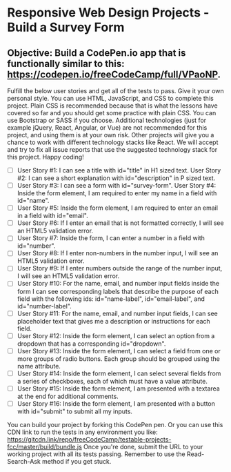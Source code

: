 # Responsive Web Design Projects - Build a Survey Form
## Objective: Build a CodePen.io app that is functionally similar to this: https://codepen.io/freeCodeCamp/full/VPaoNP.
 Fulfill the below user stories and get all of the tests to pass. Give it your own personal style.
You can use HTML, JavaScript, and CSS to complete this project. Plain CSS is recommended because that is what the lessons have covered so far and you should get some practice with plain CSS. You can use Bootstrap or SASS if you choose. Additional technologies (just for example jQuery, React, Angular, or Vue) are not recommended for this project, and using them is at your own risk. Other projects will give you a chance to work with different technology stacks like React. We will accept and try to fix all issue reports that use the suggested technology stack for this project. Happy coding!

- [ ] User Story #1: I can see a title with id="title" in H1 sized text.
User Story #2: I can see a short explanation with id="description" in P sized text.
- [ ] User Story #3: I can see a form with id="survey-form".
User Story #4: Inside the form element, I am required to enter my name in a field with id="name".
- [ ] User Story #5: Inside the form element, I am required to enter an email in a field with id="email".
- [ ] User Story #6: If I enter an email that is not formatted correctly, I will see an HTML5 validation error.
- [ ] User Story #7: Inside the form, I can enter a number in a field with id="number".
- [ ] User Story #8: If I enter non-numbers in the number input, I will see an HTML5 validation error.
- [ ] User Story #9: If I enter numbers outside the range of the number input, I will see an HTML5 validation error.
- [ ] User Story #10: For the name, email, and number input fields inside the form I can see corresponding labels that describe the purpose of each field with the following ids: id="name-label", id="email-label", and id="number-label".
- [ ] User Story #11: For the name, email, and number input fields, I can see placeholder text that gives me a description or instructions for each field.
- [ ] User Story #12: Inside the form element, I can select an option from a dropdown that has a corresponding id="dropdown".
- [ ] User Story #13: Inside the form element, I can select a field from one or more groups of radio buttons. Each group should be grouped using the name attribute.
- [ ] User Story #14: Inside the form element, I can select several fields from a series of checkboxes, each of which must have a value attribute.
- [ ] User Story #15: Inside the form element, I am presented with a textarea at the end for additional comments.
- [ ] User Story #16: Inside the form element, I am presented with a button with id="submit" to submit all my inputs.

You can build your project by forking this CodePen pen. Or you can use this CDN link to run the tests in any environment you like: https://gitcdn.link/repo/freeCodeCamp/testable-projects-fcc/master/build/bundle.js
Once you're done, submit the URL to your working project with all its tests passing.
Remember to use the Read-Search-Ask method if you get stuck.